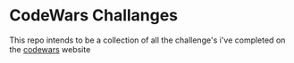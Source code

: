# CodeWars Challanges

This repo intends to be a collection of all the challenge's i've completed on the [codewars](https://www.codewars.com/dashboard) website
